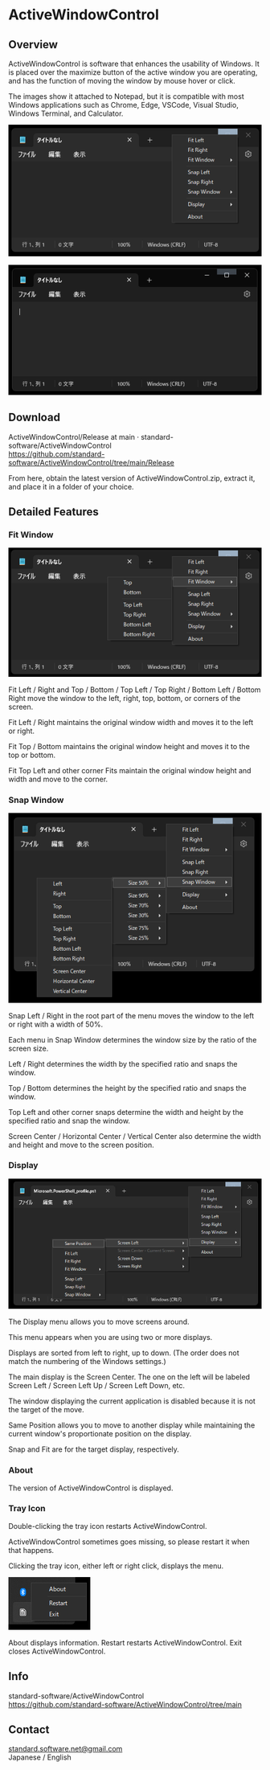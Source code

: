 # ActiveWindowControl

## Overview

ActiveWindowControl is software that enhances the usability of Windows.
It is placed over the maximize button of the active window you are operating, and has the function of moving the window by mouse hover or click.

The images show it attached to Notepad, but it is compatible with most Windows applications such as Chrome, Edge, VSCode, Visual Studio, Windows Terminal, and Calculator.

![](README/README_2025-01-29_10-11-44.png)

![](README/README_2025-01-29_10-10-40.png)

## Download

ActiveWindowControl/Release at main · standard-software/ActiveWindowControl  
https://github.com/standard-software/ActiveWindowControl/tree/main/Release  

From here, obtain the latest version of ActiveWindowControl.zip, extract it, and place it in a folder of your choice.

## Detailed Features

### Fit Window

![](README/README_2025-01-29_10-19-20.png)

Fit Left / Right and Top / Bottom / Top Left / Top Right / Bottom Left / Bottom Right move the window to the left, right, top, bottom, or corners of the screen.

Fit Left / Right maintains the original window width and moves it to the left or right.

Fit Top / Bottom maintains the original window height and moves it to the top or bottom.

Fit Top Left and other corner Fits maintain the original window height and width and move to the corner.

### Snap Window

![](README/README_2025-01-29_13-04-37.png)

Snap Left / Right in the root part of the menu moves the window to the left or right with a width of 50%.

Each menu in Snap Window determines the window size by the ratio of the screen size.

Left / Right determines the width by the specified ratio and snaps the window.

Top / Bottom determines the height by the specified ratio and snaps the window.

Top Left and other corner snaps determine the width and height by the specified ratio and snap the window.

Screen Center / Horizontal Center / Vertical Center also determine the width and height and move to the screen position.

### Display

![](README/README_2025-02-06_01-01-46.png)

The Display menu allows you to move screens around.

This menu appears when you are using two or more displays.

Displays are sorted from left to right, up to down. (The order does not match the numbering of the Windows settings.)

The main display is the Screen Center.
The one on the left will be labeled Screen Left / Screen Left Up / Screen Left Down, etc.

The window displaying the current application is disabled because it is not the target of the move.

Same Position allows you to move to another display while maintaining the current window's proportionate position on the display.

Snap and Fit are for the target display, respectively.

### About

The version of ActiveWindowControl is displayed.

### Tray Icon

Double-clicking the tray icon restarts ActiveWindowControl.

ActiveWindowControl sometimes goes missing, so please restart it when that happens.

Clicking the tray icon, either left or right click, displays the menu.

![](README/README_2025-01-29_13-29-00.png)

About displays information.
Restart restarts ActiveWindowControl.
Exit closes ActiveWindowControl.

## Info

standard-software/ActiveWindowControl  
https://github.com/standard-software/ActiveWindowControl/tree/main

## Contact

standard.software.net@gmail.com  
  Japanese / English

